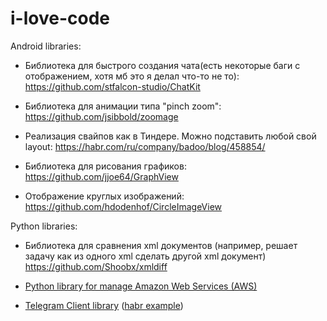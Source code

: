 # i-love-code
Android libraries:

- Библиотека для быстрого создания чата(есть некоторые баги с отображением, хотя мб это я делал что-то не то): https://github.com/stfalcon-studio/ChatKit

- Библиотека для анимации типа "pinch zoom": https://github.com/jsibbold/zoomage

- Реализация свайпов как в Тиндере. Можно подставить любой свой layout: https://habr.com/ru/company/badoo/blog/458854/

- Библиотека для рисования графиков: https://github.com/jjoe64/GraphView

- Отображение круглых изображений: https://github.com/hdodenhof/CircleImageView

Python libraries:

- Библиотека для сравнения xml документов (например, решает задачу как из одного xml сделать другой xml документ) https://github.com/Shoobx/xmldiff

- [Python library for manage Amazon Web Services (AWS)](https://github.com/boto/boto)

- [Telegram Client library](https://docs.telethon.dev/en/latest/) ([habr example](https://habr.com/ru/post/457078/))
